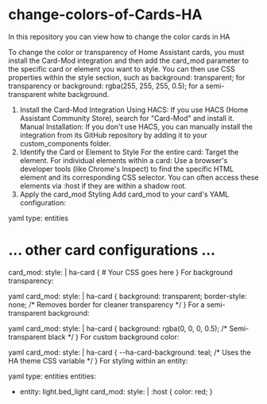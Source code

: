 # change-colors-of-Cards-HA
In this repository you can view how to change the color cards in HA

To change the color or transparency of Home Assistant cards, you must install the Card-Mod integration and then add the card_mod parameter to the specific card or element you want to style. You can then use CSS properties within the style section, such as background: transparent; for transparency or background: rgba(255, 255, 255, 0.5); for a semi-transparent white background. 
1. Install the Card-Mod Integration
Using HACS:
If you use HACS (Home Assistant Community Store), search for "Card-Mod" and install it. 
Manual Installation:
If you don't use HACS, you can manually install the integration from its GitHub repository by adding it to your custom_components folder. 
2. Identify the Card or Element to Style
For the entire card:
Target the <ha-card> element. 
For individual elements within a card:
Use a browser's developer tools (like Chrome's Inspect) to find the specific HTML element and its corresponding CSS selector. You can often access these elements via :host if they are within a shadow root. 
3. Apply the card_mod Styling 
Add card_mod to your card's YAML configuration:
 
yaml
type: entities
# ... other card configurations ...
card_mod:
  style: |
    ha-card {
      # Your CSS goes here
    }
For background transparency:
 
yaml
card_mod:
  style: |
    ha-card {
      background: transparent;
      border-style: none; /* Removes border for cleaner transparency */
    }
For a semi-transparent background:
 
yaml
card_mod:
  style: |
    ha-card {
      background: rgba(0, 0, 0, 0.5); /* Semi-transparent black */
    }
For custom background color:
 
yaml
card_mod:
  style: |
    ha-card {
      --ha-card-background: teal; /* Uses the HA theme CSS variable */
    }
For styling within an entity:
 
yaml
type: entities
entities:
  - entity: light.bed_light
    card_mod:
      style: |
        :host {
          color: red;
        }
